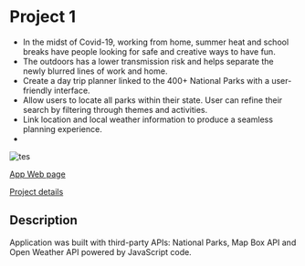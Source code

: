 # Project 1

* In the midst of Covid-19, working from home, summer heat and school breaks have people looking for safe and creative ways to have fun.
* The outdoors has a lower transmission risk and helps separate the newly blurred lines of work and home.
* Create a day trip planner linked to the 400+ National Parks with a user-friendly interface. 
* Allow users to locate all parks within their state. User can refine their search by filtering through themes and activities.
* Link location and local weather information to produce a seamless planning experience.
* 

![tes](/assets/Picture1.png)


[App Web page](https://khantatyana.github.io/Project-1/)


[Project details](https://github.com/users/khantatyana/projects/1)

## Description
Application was built with third-party APIs: National Parks, Map Box API and Open Weather API powered by JavaScript code.